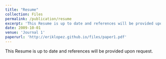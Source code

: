 ```yaml
---
title: "Resume"
collection: Files
permalink: /publication/resume
excerpt: 'This Resume is up to date and references will be provided upon request.'
date: 2009-10-01
venue: 'Journal 1'
paperurl: 'http://eriklopez.github.io/files/paper1.pdf'
---
```


This Resume is up to date and references will be provided upon request.
